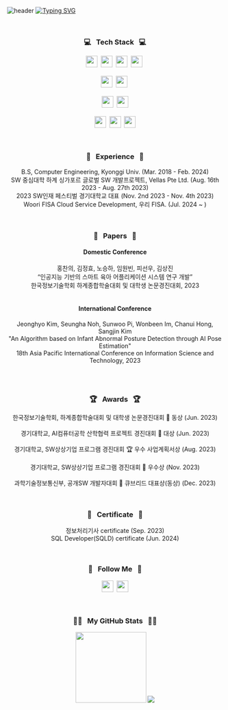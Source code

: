 ![header](https://capsule-render.vercel.app/api?type=waving&color=6994CDEE&text=&animation=twinkling&height=80)
[![Typing SVG](https://readme-typing-svg.demolab.com?font=Alkatra&weight=500&size=45&duration=4000&pause=3&color=6994CDEE&center=false&vCenter=false&multiline=true&repeat=true&width=1000&height=100&lines=Welcome+to+ChanUi's+GitHub!+👋🏻👋🏻)](https://git.io/typing-svg)
 
<div align="center">
  
<br>
<h3 align="center">💻 &nbsp Tech Stack &nbsp 💻</h3>
<p align="center">
  <img height=27em src="https://img.shields.io/badge/Java-F80000?style=flat&logo=Oracle&logoColor=white"/></a>&nbsp
  <img height=27em src="https://img.shields.io/badge/Spring-6DB33F?style=flat&logo=Spring&logoColor=white"></a>&nbsp
  <img height=27em src="https://img.shields.io/badge/Python-3766AB?style=flat&logo=Python&logoColor=white"/></a>&nbsp
  <img height=27em src="https://img.shields.io/badge/C-A8B9CC?style=flat&logo=C&logoColor=white"/></a>&nbsp
  <br><br>
  <img height=27em src="https://img.shields.io/badge/Flutter-%2302569B.svg?style=flat&logo=Flutter&logoColor=white"/></a>&nbsp
  <img height=27em src="https://img.shields.io/badge/dart-%230175C2.svg?style=flat&logo=dart&logoColor=white"></a>&nbsp
  <br><br>
  <img height=27em src="https://img.shields.io/badge/PyTorch-EE4C2C?style=flat&logo=PyTorch&logoColor=white"/></a>&nbsp
  <img height=27em src="https://img.shields.io/badge/OpenCV-5C3EE8?style=flat&logo=OpenCV&logoColor=white"/></a>
  <br><br>
  <img height=27em src="https://img.shields.io/badge/Linux-FCC624?style=flat&logo=linux&logoColor=black"/></a>&nbsp
  <img height=27em src="https://img.shields.io/badge/Git-F05032?style=flat&logo=git&logoColor=white"/></a>&nbsp
  <img height=27em src="https://img.shields.io/badge/Docker-2496ED?style=flat&logo=Docker&logoColor=white"/></a>
  <br>
</p>

<br>
<h3 align="center">🏢 &nbsp Experience &nbsp 🏢</h3>
<p align="center">
B.S, Computer Engineering, Kyonggi Univ. (Mar. 2018 - Feb. 2024)<br>
SW 중심대학 하계 싱가포르 글로벌 SW 개발프로젝트, Vellas Pte Ltd. (Aug. 16th 2023 - Aug. 27th 2023)<br>
2023 SW인재 페스티벌 경기대학교 대표 (Nov. 2nd 2023 - Nov. 4th 2023)<br>
Woori FISA Cloud Service Development, 우리 FISA. (Jul. 2024 ~ )
</p>
<br>
<h3 align="center">📰 &nbsp Papers &nbsp 📰</h3>
<h4 align="center" style="font-weight: 700;">Domestic Conference</h4>
<p align="center">
홍찬의, 김정효, 노승하, 임원빈, 피선우, 김상진<br>“인공지능 기반의 스마트 육아 어플리케이션 시스템 연구 개발”<br>한국정보기술학회 하계종합학술대회 및 대학생 논문경진대회, 2023<br><br>
</p>
</p>
<h4 align="center" style="font-weight: 700;">International Conference</h4>
<p align="center">
Jeonghyo Kim, Seungha Noh, Sunwoo Pi, Wonbeen Im, Chanui Hong, Sangjin Kim<br>"An Algorithm based on Infant Abnormal Posture Detection through AI Pose Estimation"<br>18th Asia Pacific International Conference on Information Science and Technology, 2023<br><br>
</p>
<br>


<h3 align="center">🏆 &nbsp Awards &nbsp 🏆</h3>
<p align="center">

한국정보기술학회, 하계종합학술대회 및 대학생 논문경진대회 🥉 동상 (Jun. 2023)<br><br>
경기대학교, AI컴퓨터공학 산학협력 프로젝트 경진대회 🥇 대상 (Jun. 2023)<br><br>
경기대학교, SW상상기업 프로그램 경진대회 🏆 우수 사업계획서상 (Aug. 2023)<br><br>
경기대학교, SW상상기업 프로그램 경진대회 🥈 우수상 (Nov. 2023)<br><br>
과학기술정보통신부, 공개SW 개발자대회 🥉 큐브리드 대표상(동상) (Dec. 2023)
<!--
| <img src="https://github.com/user-attachments/assets/121cac8a-82e3-4879-9f82-1205e7131cac" width="150px"> | <img src="https://github.com/user-attachments/assets/a218a9c9-f4f2-4391-b96d-b3d1ed550b82" width="150px"> | <img src="https://github.com/user-attachments/assets/a4a4e765-39c4-4124-904f-3b9a7674f387" width="150px"> |
|:--:|:--:|:--:|
| **한국정보기술학회<br>한국정보기술학회 대학생 논문경진대회<br>🥉 동상 (Jun. 2023)** | **경기대학교<br>AI컴퓨터공학 산학협력 프로젝트 경진대회<br>🥇 대상 (Jun. 2023)** | **경기대학교<br>SW상상기업 프로그램 경진대회<br>🏆 우수 사업계획서상 (Aug. 2023)** |
-->
<!--
| <img src="https://github.com/user-attachments/assets/f5ec5d64-2d65-433e-af9c-4d54fa9394c7" width="150px"> | <img src="https://github.com/user-attachments/assets/cfb7374a-3f4d-4c7b-9509-00969bbee8cb" width="150px"> |
|:--:|:--:|
| **경기대학교<br>SW상상기업 프로그램 경진대회<br>🥈 우수상 (Nov. 2023)** | **과학기술정보통신부<br>공개SW 개발자대회<br>🥉 큐브리드 대표상(동상) (Dec. 2023)** |
-->

</p>

<br>
<h3 align="center">📜 &nbsp Certificate &nbsp 📜</h3>
<p align="center">
정보처리기사 certificate (Sep. 2023)<br>
SQL Developer(SQLD) certificate (Jun. 2024)<br>
</p>

<br>
<h3 align="center">🌈 &nbsp Follow Me &nbsp 🌈</h3>
<p align="center">
  <a href="https://velog.io/@hcu55"><img height=27em src="https://img.shields.io/badge/Tech Blog-11B48A?style=flat&logo=Vimeo&logoColor=white&link=https://velog.io/@hcu55/posts"/></a>&nbsp
  <a href="mailto:hongcu55@gmail.com"><img height=27em src="https://img.shields.io/badge/Gmail-d14836?style=flat&logo=Gmail&logoColor=white&link=hongcu55@gmail.com"/></a>
</p>
<br>
<h3 align="center">👩‍💻 &nbsp My GitHub Stats &nbsp 👩‍💻</h3>
<p align = "center">
  <img height="165em" src="https://github-readme-stats.vercel.app/api/?username=hcu55&layout=compact&cache_seconds=1800&theme=dracula" >
  <!--<img height="160em" src="https://github-readme-streak-stats.herokuapp.com/?user=hcu55&cache_seconds=1800&theme=dracula"/>-->
  <img src="https://github-readme-stats.vercel.app/api/top-langs/?username=hcu55&layout=compact&cache_seconds=1800&theme=dracula"/>
</p>


<!--
**hcu55/hcu55** is a ✨ _special_ ✨ repository because its `README.md` (this file) appears on your GitHub profile.

Here are some ideas to get you started:

- 🔭 I’m currently working on ...
- 🌱 I’m currently learning ...
- 👯 I’m looking to collaborate on ...
- 🤔 I’m looking for help with ...
- 💬 Ask me about ...
- 📫 How to reach me: ...
- 😄 Pronouns: ...
- ⚡ Fun fact: ...
-->
